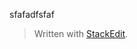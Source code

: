 sfafadfsfaf


> Written with [StackEdit](https://stackedit.cn/).
<!--stackedit_data:
eyJoaXN0b3J5IjpbLTE3NDU4MDI4NDZdfQ==
-->